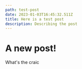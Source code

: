 ```yaml
---
path: test-post
date: 2023-01-03T16:45:32.511Z
title: Here is a test post
description: Describing the post
---
```

# A﻿ new post!

W﻿hat's the craic